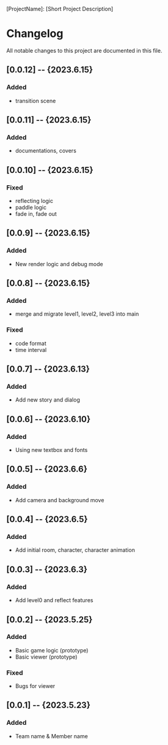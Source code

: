 [ProjectName]: [Short Project Description]

# Changelog
All notable changes to this project are documented in this file.

## [0.0.12] -- {2023.6.15}
### Added
- transition scene
  
## [0.0.11] -- {2023.6.15}
### Added
- documentations, covers
  
## [0.0.10] -- {2023.6.15}
### Fixed
- reflecting logic
- paddle logic
- fade in, fade out
  
## [0.0.9] -- {2023.6.15}
### Added
- New render logic and debug mode

## [0.0.8] -- {2023.6.15}
### Added
- merge and migrate level1, level2, level3 into main
### Fixed
- code format
- time interval

## [0.0.7] -- {2023.6.13}
### Added
- Add new story and dialog
  
## [0.0.6] -- {2023.6.10}
### Added
- Using new textbox and fonts
  
## [0.0.5] -- {2023.6.6}
### Added
- Add camera and background move

## [0.0.4] -- {2023.6.5}
### Added
- Add initial room, character, character animation
  
## [0.0.3] -- {2023.6.3}
### Added
- Add level0 and reflect features
  
## [0.0.2] -- {2023.5.25}
### Added
- Basic game logic (prototype)
- Basic viewer (prototype)
### Fixed
- Bugs for viewer

## [0.0.1] -- {2023.5.23}
### Added
- Team name & Member name


<!-- #[version] -- {Date}
	Added
- [feature 1]
- [feature 2]
	Removed
- [feature 1]
- [feature 2]
	Changed
- [feature 1]
- [feature 2]
	Fixed
- [bug 1]
- [bug 2] -->




